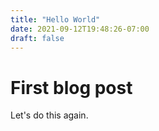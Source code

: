 ```yaml
---
title: "Hello World"
date: 2021-09-12T19:48:26-07:00
draft: false
---
```


# First blog post

Let's do this again.
